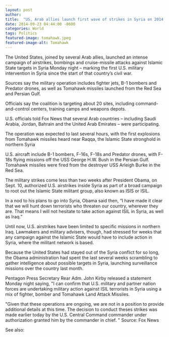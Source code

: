 ```yaml
---
layout: post
author: 
title:  "US, Arab allies launch first wave of strikes in Syria on 2014 sequel to 9/11"
date: 2014-09-23 04:44:00 -0600
categories: World
tags: Politics
featured-image: tomahawk.jpeg
featured-image-alt: Tomahawk
---
```

The United States, joined by several Arab allies, launched an intense campaign of airstrikes, bombings and cruise-missile attacks against Islamic State targets in Syria Monday night – marking the first U.S. military intervention in Syria since the start of that country’s civil war.

Sources say the military operation includes fighter jets, B-1 bombers and Predator drones, as well as Tomahawk missiles launched from the Red Sea and Persian Gulf.

Officials say the coalition is targeting about 20 sites, including command-and-control centers, training camps and weapons depots.

U.S. officials told Fox News that several Arab countries – including Saudi Arabia, Jordan, Bahrain and the United Arab Emirates – were participating.

The operation was expected to last several hours, with the first explosions from Tomahawk missiles heard near Raqqa, the Islamic State stronghold in northern Syria

U.S. aircraft include B-1 bombers, F-16s, F-18s and Predator drones, with F-18s flying missions off the USS George H.W. Bush in the Persian Gulf. Tomahawk missiles were fired from the destroyer USS Arleigh Burke in the Red Sea.

The military strikes come less than two weeks after President Obama, on Sept. 10, authorized U.S. airstrikes inside Syria as part of a broad campaign to root out the Islamic State militant group, also known as ISIS or ISIL.

In a nod to his plans to go into Syria, Obama said then, “I have made it clear that we will hunt down terrorists who threaten our country, wherever they are. That means I will not hesitate to take action against ISIL in Syria, as well as Iraq.”

Until now, U.S. airstrikes have been limited to specific missions in northern Iraq. Lawmakers and military advisers, though, had stressed for weeks that any campaign against the Islamic State would have to include action in Syria, where the militant network is based.

Because the United States had stayed out of the Syria conflict for so long, the Obama administration had spent the last several weeks scrambling to gather intelligence about possible targets in Syria, launching surveillance missions over the country last month.

Pentagon Press Secretary Rear Adm. John Kirby released a statement Monday night saying, "I can confirm that U.S. military and partner nation forces are undertaking military action against ISIL terrorists in Syria using a mix of fighter, bomber and Tomahawk Land Attack Missiles.

"Given that these operations are ongoing, we are not in a position to provide additional details at this time. The decision to conduct theses strikes was made earlier today by the U.S. Central Command commander under authorization granted him by the commander in chief. "
Source: Fox News

See also: 
<a href="http://thenewworldpost.com/world/2022/02/22/911-sequence.html" data-iframely-url></a>
